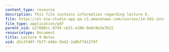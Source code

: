 ```yaml
---
content_type: resource
description: This file contains information regarding lecture 9.
file: https://ol-ocw-studio-app-qa.s3.amazonaws.com/courses/14-581-international-economics-i-spring-2013/d3c3fd0ffb77d48e5bd22a8bf741379f_MIT14_581S13_classnotes9.pdf
file_type: application/pdf
parent_uid: e27600cc-8745-cb51-e206-0e8c9e2e7b22
resourcetype: Document
title: Lecture 9 Notes
uid: d3c3fd0f-fb77-d48e-5bd2-2a8bf741379f
---
```

